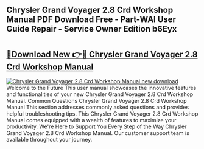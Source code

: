 ## Chrysler Grand Voyager 2.8 Crd Workshop Manual PDF Download Free - Part-WAl User Guide Repair - Service Owner Edition b6Eyx

# <h2><a href="http://cf2994.oget.top/?id=Chrysler+Grand+Voyager+2.8+Crd+Workshop+Manual">🔗Download New 👉🔴 Chrysler Grand Voyager 2.8 Crd Workshop Manual</a></h2>

[![Chrysler Grand Voyager 2.8 Crd Workshop Manual new download](https://i.imgur.com/5g1atiW.png)](http://cf2994.oget.top/?id=Chrysler+Grand+Voyager+2.8+Crd+Workshop+Manual)
Welcome to the Future This user manual showcases the innovative features and functionalities of your new Chrysler Grand Voyager 2.8 Crd Workshop Manual. Common Questions Chrysler Grand Voyager 2.8 Crd Workshop Manual This section addresses commonly asked questions and provides helpful troubleshooting tips. This Chrysler Grand Voyager 2.8 Crd Workshop Manual comes equipped with a wealth of features to maximize your productivity. We're Here to Support You Every Step of the Way Chrysler Grand Voyager 2.8 Crd Workshop Manual. Our customer support team is available throughout your journey.
